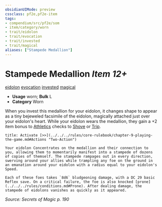 ```yaml
---
obsidianUIMode: preview
cssclass: pf2e,pf2e-item
tags:
- compendium/src/pf2e/som
- item/category/worn
- trait/eidolon
- trait/evocation
- trait/invested
- trait/magical
aliases: ["Stampede Medallion"]
---
```

# Stampede Medallion *Item 12+*  
[eidolon](../../../rules/traits/eidolon-som.md)  [evocation](../../../rules/traits/evocation.md)  [invested](../../../rules/traits/invested.md)  [magical](../../../rules/traits/magical.md)  

- **Usage** worn; **Bulk** L
- **Category** Worn

When you invest this medallion for your eidolon, it changes shape to appear as a tiny bejeweled facsimile of the eidolon, magically attached just over your eidolon's heart. While your eidolon wears the medallion, they gain a +2 item bonus to [Athletics](../../skills.md#Athletics) checks to [Shove](../../../rules/actions/shove.md) or [Trip](../../../rules/actions/trip.md).

```ad-embed-ability
title: Activate [>>](../../../rules/core-rulebook/chapter-9-playing-the-game.md#Actions "Two-Action")

Your eidolon Concentrates on the medallion and their connection to you, allowing them to momentarily manifest into a stampede of dozens of copies of themself. The stampede rampages out in every direction, swerving around your allies while trampling any foe on the ground in an emanation around your eidolon with a radius equal to your eidolon's Speed.

Each of these foes takes `8d6` bludgeoning damage, with a DC 29 basic Reflex save. On a critical failure, the foe is also knocked [prone](../../../rules/conditions.md#Prone). After dealing damage, the stampede of eidolons vanishes as quickly as it appeared.
```

*Source: Secrets of Magic p. 190*
